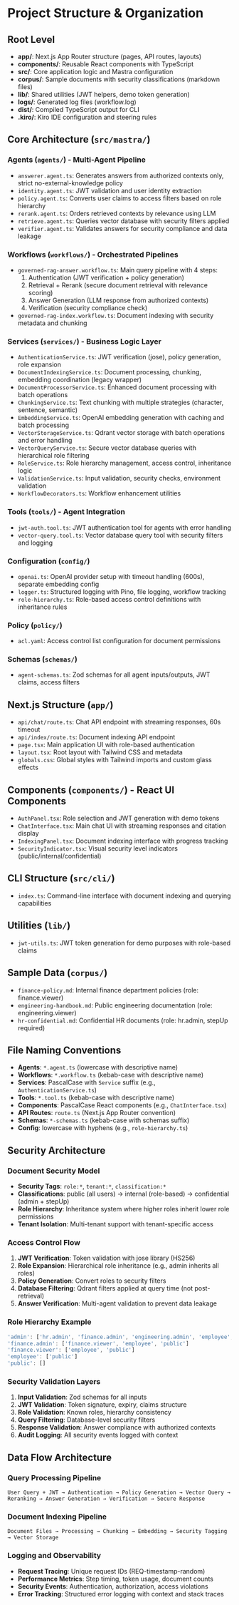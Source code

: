 # Project Structure & Organization

## Root Level

- **app/**: Next.js App Router structure (pages, API routes, layouts)
- **components/**: Reusable React components with TypeScript
- **src/**: Core application logic and Mastra configuration
- **corpus/**: Sample documents with security classifications (markdown files)
- **lib/**: Shared utilities (JWT helpers, demo token generation)
- **logs/**: Generated log files (workflow.log)
- **dist/**: Compiled TypeScript output for CLI
- **.kiro/**: Kiro IDE configuration and steering rules

## Core Architecture (`src/mastra/`)

### Agents (`agents/`) - Multi-Agent Pipeline

- `answerer.agent.ts`: Generates answers from authorized contexts only, strict no-external-knowledge policy
- `identity.agent.ts`: JWT validation and user identity extraction
- `policy.agent.ts`: Converts user claims to access filters based on role hierarchy
- `rerank.agent.ts`: Orders retrieved contexts by relevance using LLM
- `retrieve.agent.ts`: Queries vector database with security filters applied
- `verifier.agent.ts`: Validates answers for security compliance and data leakage

### Workflows (`workflows/`) - Orchestrated Pipelines

- `governed-rag-answer.workflow.ts`: Main query pipeline with 4 steps:
    1. Authentication (JWT verification + policy generation)
    2. Retrieval + Rerank (secure document retrieval with relevance scoring)
    3. Answer Generation (LLM response from authorized contexts)
    4. Verification (security compliance check)
- `governed-rag-index.workflow.ts`: Document indexing with security metadata and chunking

### Services (`services/`) - Business Logic Layer

- `AuthenticationService.ts`: JWT verification (jose), policy generation, role expansion
- `DocumentIndexingService.ts`: Document processing, chunking, embedding coordination (legacy wrapper)
- `DocumentProcessorService.ts`: Enhanced document processing with batch operations
- `ChunkingService.ts`: Text chunking with multiple strategies (character, sentence, semantic)
- `EmbeddingService.ts`: OpenAI embedding generation with caching and batch processing
- `VectorStorageService.ts`: Qdrant vector storage with batch operations and error handling
- `VectorQueryService.ts`: Secure vector database queries with hierarchical role filtering
- `RoleService.ts`: Role hierarchy management, access control, inheritance logic
- `ValidationService.ts`: Input validation, security checks, environment validation
- `WorkflowDecorators.ts`: Workflow enhancement utilities

### Tools (`tools/`) - Agent Integration

- `jwt-auth.tool.ts`: JWT authentication tool for agents with error handling
- `vector-query.tool.ts`: Vector database query tool with security filters and logging

### Configuration (`config/`)

- `openai.ts`: OpenAI provider setup with timeout handling (600s), separate embedding config
- `logger.ts`: Structured logging with Pino, file logging, workflow tracking
- `role-hierarchy.ts`: Role-based access control definitions with inheritance rules

### Policy (`policy/`)

- `acl.yaml`: Access control list configuration for document permissions

### Schemas (`schemas/`)

- `agent-schemas.ts`: Zod schemas for all agent inputs/outputs, JWT claims, access filters

## Next.js Structure (`app/`)

- `api/chat/route.ts`: Chat API endpoint with streaming responses, 60s timeout
- `api/index/route.ts`: Document indexing API endpoint
- `page.tsx`: Main application UI with role-based authentication
- `layout.tsx`: Root layout with Tailwind CSS and metadata
- `globals.css`: Global styles with Tailwind imports and custom glass effects

## Components (`components/`) - React UI Components

- `AuthPanel.tsx`: Role selection and JWT generation with demo tokens
- `ChatInterface.tsx`: Main chat UI with streaming responses and citation display
- `IndexingPanel.tsx`: Document indexing interface with progress tracking
- `SecurityIndicator.tsx`: Visual security level indicators (public/internal/confidential)

## CLI Structure (`src/cli/`)

- `index.ts`: Command-line interface with document indexing and querying capabilities

## Utilities (`lib/`)

- `jwt-utils.ts`: JWT token generation for demo purposes with role-based claims

## Sample Data (`corpus/`)

- `finance-policy.md`: Internal finance department policies (role: finance.viewer)
- `engineering-handbook.md`: Public engineering documentation (role: engineering.viewer)
- `hr-confidential.md`: Confidential HR documents (role: hr.admin, stepUp required)

## File Naming Conventions

- **Agents**: `*.agent.ts` (lowercase with descriptive name)
- **Workflows**: `*.workflow.ts` (kebab-case with descriptive name)
- **Services**: PascalCase with `Service` suffix (e.g., `AuthenticationService.ts`)
- **Tools**: `*.tool.ts` (kebab-case with descriptive name)
- **Components**: PascalCase React components (e.g., `ChatInterface.tsx`)
- **API Routes**: `route.ts` (Next.js App Router convention)
- **Schemas**: `*-schemas.ts` (kebab-case with schemas suffix)
- **Config**: lowercase with hyphens (e.g., `role-hierarchy.ts`)

## Security Architecture

### Document Security Model

- **Security Tags**: `role:*`, `tenant:*`, `classification:*`
- **Classifications**: public (all users) → internal (role-based) → confidential (admin + stepUp)
- **Role Hierarchy**: Inheritance system where higher roles inherit lower role permissions
- **Tenant Isolation**: Multi-tenant support with tenant-specific access

### Access Control Flow

1. **JWT Verification**: Token validation with jose library (HS256)
2. **Role Expansion**: Hierarchical role inheritance (e.g., admin inherits all roles)
3. **Policy Generation**: Convert roles to security filters
4. **Database Filtering**: Qdrant filters applied at query time (not post-retrieval)
5. **Answer Verification**: Multi-agent validation to prevent data leakage

### Role Hierarchy Example

```typescript
'admin': ['hr.admin', 'finance.admin', 'engineering.admin', 'employee', 'public']
'finance.admin': ['finance.viewer', 'employee', 'public']
'finance.viewer': ['employee', 'public']
'employee': ['public']
'public': []
```

### Security Validation Layers

1. **Input Validation**: Zod schemas for all inputs
2. **JWT Validation**: Token signature, expiry, claims structure
3. **Role Validation**: Known roles, hierarchy consistency
4. **Query Filtering**: Database-level security filters
5. **Response Validation**: Answer compliance with authorized contexts
6. **Audit Logging**: All security events logged with context

## Data Flow Architecture

### Query Processing Pipeline

```
User Query + JWT → Authentication → Policy Generation → Vector Query → Reranking → Answer Generation → Verification → Secure Response
```

### Document Indexing Pipeline

```
Document Files → Processing → Chunking → Embedding → Security Tagging → Vector Storage
```

### Logging and Observability

- **Request Tracing**: Unique request IDs (REQ-timestamp-random)
- **Performance Metrics**: Step timing, token usage, document counts
- **Security Events**: Authentication, authorization, access violations
- **Error Tracking**: Structured error logging with context and stack traces
